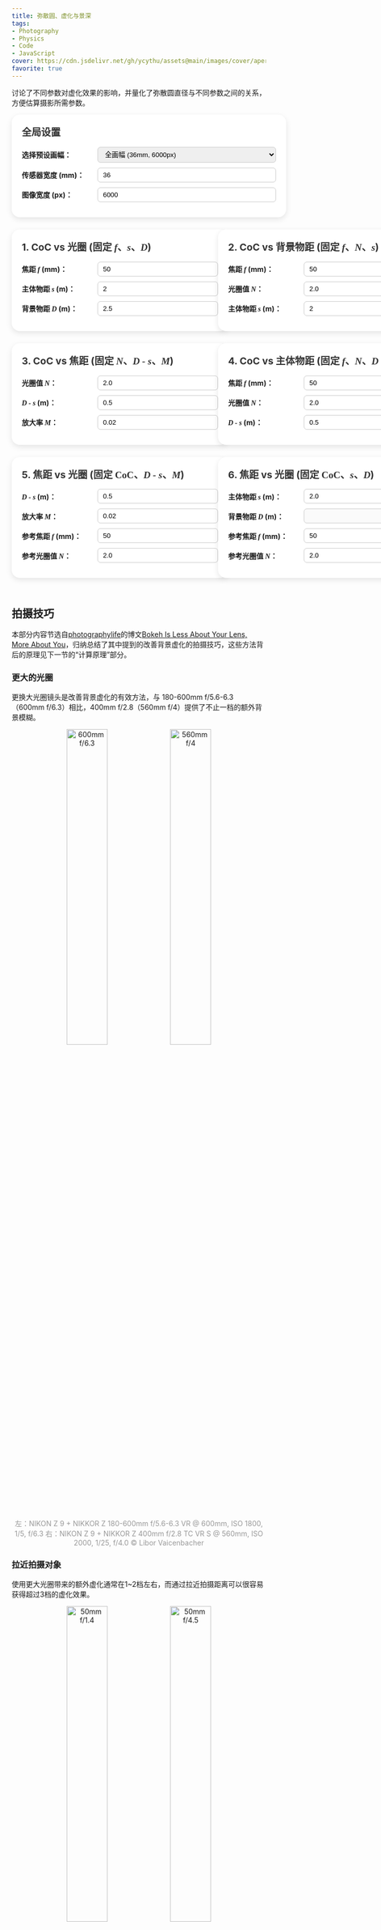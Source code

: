 ```yaml
---
title: 弥散圆、虚化与景深
tags: 
- Photography
- Physics
- Code
- JavaScript
cover: https://cdn.jsdelivr.net/gh/ycythu/assets@main/images/cover/aperture.jpg
favorite: true
---
```

讨论了不同参数对虚化效果的影响，并量化了弥散圆直径与不同参数之间的关系，方便估算摄影所需参数。
<!--more-->
<script src="https://cdn.plot.ly/plotly-latest.min.js"></script>
<style>
	/*body {
		font-family: Arial, sans-serif;
		background: #f0f2f5;
		margin: 0;
		padding: 20px;
	}*/
	
	.container {
		max-width: 1200px;
		margin: auto;
		/*padding-left: 10px;
		padding-right: 10px;*/
	}
	
	.myCard {
		background-color: #ffffff;
		border-radius: 16px;
		box-shadow: 0 4px 12px rgba(0, 0, 0, 0.1);
		padding: 20px;
		margin-bottom: 24px;
		width: 100%;
	}
	
	.myCard h2 {
		margin-top: 0;
		font-size: 1.2rem;
		color: #333;
	}
	
	.myCard h3 {
		font-size: 1rem;
		margin-top: 0.5em;
	}
	
	.form-group {
		margin-bottom: 10px;
		display: flex;
		align-items: center;
	}
	
	.form-group label {
		width: 150px;
		font-weight: bold;
	}
	
	.form-group input,
	.form-group select {
		flex: 1;
		padding: 6px 10px;
		border: 1px solid #ccc;
		border-radius: 6px;
	}
	
	/*button {
		margin-top: 10px;
		padding: 8px 16px;
		font-size: 1rem;
		background-color: #007bff;
		color: white;
		border: none;
		border-radius: 6px;
		cursor: pointer;
		width: auto;
	}
	
	button:hover {
		background-color: #0056b3;
	}*/
	
	.plot-container {
		margin: 10px auto 0;
		width: 90%;
		/*height: 300px;*/
	}
	
	.myCard-grid {
		display: grid;
		grid-template-columns: 1fr 1fr;
		column-gap: 20px;
	}

	var {
		font-family: Times New Roman;
		font-style: italic;
	}
	
	/* ====== 以下为移动端适配部分 ====== */
	@media (max-width: 768px) {
		/*body {
			padding: 10px;
		}
		.container {
			padding-left: 0;
			padding-right: 0;
		}*/
		.myCard {
			width: unset;
		}
		.myCard-grid {
			grid-template-columns: 1fr; /* 改成单列 */
			column-gap: 0;
		}
		.form-group {
			width: 80%;
			flex-direction: column;
			align-items: stretch;
		}
		.form-group label {
			width: 100%;
			margin-bottom: 6px;
		}
		.form-group input,
		.form-group select {
			width: 100%;
			flex: none;
		}
		/*button {
			width: 100%;
			font-size: 1.1rem;
			padding: 12px;
		}*/
		.plot-container {
			width: 100%;
			/*height: 250px;	高度适当缩小 */
		}
		.myCard h2 {
			font-size: 1.1rem;
		}
		.myCard h3 {
			font-size: 0.9rem;
		}
	}
</style>

<div class="container">
	<div class="myCard">
		<h2>全局设置</h2>
		<div class="form-group">
			<label>选择预设画幅：</label>
			<select id="preset" onchange="applyPreset()">
				<option value="full" selected>全画幅 (36mm, 6000px)</option>
				<option value="aps-c">APS-C (23.6mm, 4000px)</option>
				<option value="m43">M4/3 (17.3mm, 4608px)</option>
				<option value="custom" disabled>自定义</option>
			</select>
		</div>
		<div class="form-group">
			<label>传感器宽度 (mm)：</label>
			<input type="number" id="sensorWidth" value="36" onchange="updateSet()">
		</div>
		<div class="form-group">
			<label>图像宽度 (px)：</label>
			<input type="number" id="pixelWidth" value="6000" onchange="updateSet()">
		</div>
	</div>
	<div class="myCard-grid">
		<div class="myCard">
			<h2>1. CoC vs 光圈 (固定 <var>f</var>、<var>s</var>、<var>D</var>)</h2>
			<div class="form-group">
				<label>焦距 <var>f</var> (mm)：</label>
				<input type="number" id="f1" value="50" min="0" onchange="plotCard1()">
			</div>
			<div class="form-group">
				<label>主体物距 <var>s</var> (m)：</label>
				<input type="number" id="s1" value="2" min="0" onchange="plotCard1()">
			</div>
			<div class="form-group">
				<label>背景物距 <var>D</var> (m)：</label>
				<input type="number" id="D1" value="2.5" min="0" onchange="plotCard1()">
			</div>
			<!--<button onclick="plotCard1()">绘图</button>-->
			<div id="plot1" class="plot-container"></div>
		</div>
		<div class="myCard">
			<h2>2. CoC vs 背景物距 (固定 <var>f</var>、<var>N</var>、<var>s</var>)</h2>
			<div class="form-group">
				<label>焦距 <var>f</var> (mm)：</label>
				<input type="number" id="f2" value="50" min="0" onchange="plotCard2()">
			</div>
			<div class="form-group">
				<label>光圈值 <var>N</var>：</label>
				<input type="number" id="N2" value="2.0" min="0" onchange="plotCard2()">
			</div>
			<div class="form-group">
				<label>主体物距 <var>s</var> (m)：</label>
				<input type="number" id="s2" value="2" min="0" onchange="plotCard2()">
			</div>
			<!--<button onclick="plotCard2()">绘图</button>-->
			<div id="plot2" class="plot-container"></div>
		</div>
		<div class="myCard">
			<h2>3. CoC vs 焦距 (固定 <var>N</var>、<var>D - s</var>、<var>M</var>)</h2>
			<div class="form-group">
				<label>光圈值 <var>N</var>：</label>
				<input type="number" id="N3" value="2.0" min="0" onchange="plotCard3()">
			</div>
			<div class="form-group">
				<label> <var>D - s</var> (m)：</label>
				<input type="number" id="delta3" value="0.5" onchange="plotCard3()">
			</div>
			<div class="form-group">
				<label>放大率 <var>M</var>：</label>
				<input type="number" id="M3" value="0.02" min="0" step="0.001" onchange="plotCard3()">
			</div>
			<!--<button onclick="plotCard3()">绘图</button>-->
			<div id="plot3" class="plot-container"></div>
		</div>
		<div class="myCard">
			<h2>4. CoC vs 主体物距 (固定 <var>f</var>、<var>N</var>、<var>D - s</var>)</h2>
			<div class="form-group">
				<label>焦距 <var>f</var> (mm)：</label>
				<input type="number" id="f4" value="50" min="0" onchange="plotCard4()">
			</div>
			<div class="form-group">
				<label>光圈值 <var>N</var>：</label>
				<input type="number" id="N4" value="2.0" min="0" onchange="plotCard4()">
			</div>
			<div class="form-group">
				<label><var>D - s</var> (m)：</label>
				<input type="number" id="delta4" value="0.5" onchange="plotCard4()">
			</div>
			<!--<button onclick="plotCard4()">绘图</button>-->
			<div id="plot4" class="plot-container"></div>
		</div>
		<div class="myCard">
			<h2>5. 焦距 vs 光圈 (固定 <var style="font-style: normal;">CoC</var>、<var>D - s</var>、<var>M</var>)</h2>
			<div class="form-group">
				<label> <var>D - s</var> (m)：</label>
				<input type="number" id="delta5" value="0.5" onchange="plotCard5()">
			</div>
			<div class="form-group">
				<label>放大率 <var>M</var>：</label>
				<input type="number" id="M5" value="0.02" min="0" step="0.001" onchange="plotCard5()">
			</div>
			<div class="form-group">
				<label>参考焦距 <var>f</var> (mm)：</label>
				<input type="number" id="f5" value="50" min="0" step="1" onchange="plotCard5()">
			</div>
			<div class="form-group">
				<label>参考光圈值 <var>N</var>：</label>
				<input type="number" id="N5" value="2.0" min="0" onchange="plotCard5()">
			</div>
			<!--<button onclick="plotCard5()">绘图</button>-->
			<div id="plot5" class="plot-container"></div>
		</div>
		<div class="myCard">
			<h2>6. 焦距 vs 光圈 (固定 <var style="font-style: normal;">CoC</var>、<var>s</var>、<var>D</var>)</h2>
			<div class="form-group">
				<label>主体物距 <var>s</var> (m)：</label>
				<input type="number" id="s6" value="2.0" min="0" onchange="plotCard6()">
			</div>
			<div class="form-group">
				<label>背景物距 <var>D</var> (m)：</label>
				<input type="number" id="D6" value="" min="0" onchange="plotCard6()" disabled>
			</div>
			<div class="form-group">
				<label>参考焦距 <var>f</var> (mm)：</label>
				<input type="number" id="f6" value="50" min="0" onchange="plotCard6()">
			</div>
			<div class="form-group">
				<label>参考光圈值 <var>N</var>：</label>
				<input type="number" id="N6" value="2.0" min="0" onchange="plotCard6()">
			</div>
			<!--<button onclick="plotCard6()">绘图</button>-->
			<div id="plot6" class="plot-container"></div>
		</div>
	</div>
</div>

## 拍摄技巧

本部分内容节选自[photographylife](https://photographylife.com/)的博文[Bokeh Is Less About Your Lens, More About You](https://photographylife.com/bokeh-is-less-about-your-lens)，归纳总结了其中提到的改善背景虚化的拍摄技巧，这些方法背后的原理见下一节的“计算原理”部分。

### 更大的光圈

更换大光圈镜头是改善背景虚化的有效方法，与 180-600mm f/5.6-6.3（600mm f/6.3）相比，400mm f/2.8（560mm f/4）提供了不止一档的额外背景模糊。

<div align="center">
	<img width="40%" src="https://cdn.jsdelivr.net/gh/ycythu/assets@main/images/CoC/663.jpg" alt="600mm f/6.3">
	<img width="40%" src="https://cdn.jsdelivr.net/gh/ycythu/assets@main/images/CoC/428.jpg" alt="560mm f/4">
</div>
<div align=center><font color="#999999">左：NIKON Z 9 + NIKKOR Z 180-600mm f/5.6-6.3 VR @ 600mm, ISO 1800, 1/5, f/6.3 右：NIKON Z 9 + NIKKOR Z 400mm f/2.8 TC VR S @ 560mm, ISO 2000, 1/25, f/4.0 © Libor Vaicenbacher</font></div>

### 拉近拍摄对象

使用更大光圈带来的额外虚化通常在1~2档左右，而通过拉近拍摄距离可以很容易获得超过3档的虚化效果。

<div align="center">
	<img width="40%" src="https://cdn.jsdelivr.net/gh/ycythu/assets@main/images/CoC/5014.jpg" alt="50mm f/1.4">
	<img width="40%" src="https://cdn.jsdelivr.net/gh/ycythu/assets@main/images/CoC/5045.jpg" alt="50mm f/4.5">
</div>
<div align=center><font color="#999999">左：NIKON Z 8 + NIKKOR Z 50mm f/1.4 @ 50mm, ISO 64, 1/320, f/1.4 右：NIKON Z 8 + NIKKOR Z 50mm f/1.4 @ 50mm, ISO 64, 1/50, f/4.5 © Jason Polak</font></div>

### 寻找更好的背景

主体与背景之间的距离是影响虚化的一个重要因素，更远、更简洁、颜色更均匀的背景都有助于改善背景虚化。

<div align="center">
	<img width="40%" src="https://cdn.jsdelivr.net/gh/ycythu/assets@main/images/CoC/bg-n-1.jpg" alt="500mm f/5.6 near1">
	<img width="40%" src="https://cdn.jsdelivr.net/gh/ycythu/assets@main/images/CoC/bg-f-1.jpg" alt="500mm f/5.6 far1">
</div>
<div align=center><font color="#999999">左：NIKON D500 @ 500mm, ISO 2200, 1/320, f/5.6 右：NIKON D500 @ 500mm, ISO 1600, 1/500, f/5.6 © Jason Polak</font></div>

<div align="center" style="margin-top: 1rem;">
	<img width="40%" src="https://cdn.jsdelivr.net/gh/ycythu/assets@main/images/CoC/bg-n-2.jpg" alt="500mm f/5.6 near2">
	<img width="40%" src="https://cdn.jsdelivr.net/gh/ycythu/assets@main/images/CoC/bg-f-2.jpg" alt="500mm f/6.3 far2">
</div>
<div align=center><font color="#999999">左：NIKON D500 @ 500mm, ISO 900, 1/250, f/5.6 右：NIKON D500 @ 500mm, ISO 3200, 1/320, f/6.3 © Jason Polak</font></div>

### 调整拍摄角度

如果既无法靠近拍摄对象，又无法切换到其他背景，此时还可以通过改变拍摄角度（通常是贴着地面拍摄）来显著改善虚化效果。更低的拍摄角度有助于增大背景和前景之间的距离，从而提高虚化。

<div align="center">
	<img width="40%" src="https://cdn.jsdelivr.net/gh/ycythu/assets@main/images/CoC/high.jpg" alt="500mm f/5.6 near2">
	<img width="40%" src="https://cdn.jsdelivr.net/gh/ycythu/assets@main/images/CoC/low.jpg" alt="500mm f/5.6 far2">
</div>
<div align=center><font color="#999999">左：NIKON D500 @ 500mm, ISO 1800, 1/640, f/5.6 右：NIKON D500 @ 500mm, ISO 500, 1/1250, f/5.6 © Jason Polak</font></div>

## 计算原理

<div align="center"><img width="75%" src="https://cdn.jsdelivr.net/gh/ycythu/assets@main/images/CoC/CoC.svg" alt="成像示意图"></div>

假设主体位于距离光心 $s$ 处，并恰好成像于传感器上，像距为 $v$。背景中某点成像于传感器之前（成像于传感器之后同理），物距为 $D$，像距为 $v'$，因此在传感器上形成了弥散圆（Circle of Confusion）。根据成像公式：

$$\frac{1}{s}+\frac{1}{v}=\frac{1}{f}\qquad\frac{1}{D}+\frac{1}{v'}=\frac{1}{f}\tag{1}\label{f}$$

其中 $f$ 为镜头焦距。根据相似三角形的性质，弥散圆直径 $\delta$ 满足：

$$\frac{\delta}{f/N}=\frac{\vert v-v'\vert}{v'}\tag{2}\label{v}$$

将式 $\eqref{f}$ 与式 $\eqref{v}$ 联立，得：

$$\delta=\frac{f^2}{N}\frac{\vert D-s\vert}{D(s-f)}\tag{3}\label{eq}$$

###  CoC vs 背景物距 (固定 $f、N、s$)

此时弥散圆直径 $\displaystyle\delta\propto\vert1-\frac{s}{D}\vert$。 由于分辨能力有限，因此当 $\delta<\delta_0$ 时都可以认为像是清晰的（$\delta_0$ 被称为容许弥散圆），此时可以反解出使得成像清晰的 $D$ 的范围 $D\in(D_1, D_2)$：

$$1-\frac{\delta_0N(s-f)}{f^2}<\frac{s}{D}<1+\frac{\delta_0N(s-f)}{f^2}\tag{4}$$

若 $\displaystyle1-\frac{\delta_0N(s-f)}{f^2}>0$，则解得：

$$D_1=\frac{sf^2}{f^2+\delta_0N(s-f)}\qquad D_2=\frac{sf^2}{f^2-\delta_0N(s-f)}\tag{5}\label{js}$$

若 $\displaystyle1-\frac{\delta_0N(s-f)}{f^2}<0$，则 $\displaystyle1-\frac{\delta_0N(s-f)}{f^2}<\frac{s}{D}$ 对任意 $D$ 成立，因此 $D\in(D_1, +\infty)$ 都可以清晰成像，此时景深最大。满足该条件的临界 $\displaystyle s_0=f+\frac{f^2}{\delta_0N}$ 被称为超焦距，由于一般情况下 $f\gg\delta_0N$，因此 $\displaystyle s_0\approx\frac{f^2}{\delta_0N}$。另外，由数学关系知 $D_1, D_2$ 满足:

$$\frac{s}{D_1}+\frac{s}{D_2}=2\tag{6}$$

### CoC vs 焦距 (固定 $N、D - s、M$)

当固定放大率 $\displaystyle M=\frac{f}{s-f}$ 和背景与主体之间的距离 $\Delta=D-s$ 不变时，使用不同的焦距可以获得不同的虚化效果。将式 $\eqref{eq}$ 改写：

$$\delta=\frac{M^2\vert\Delta\vert}{N}\frac{f}{(M+1)f+M\Delta}\tag{7}\label{cocf}$$

式 $\eqref{cocf}$ 的单调性取决于 $\Delta$ 的符号，因此更长的焦距可以使后景获得更好的虚化效果，而更短的焦距则有利于前景的虚化。同样的结论也可从 $s-D_1$ 与 $D_2-s$ 的单调性得到。

### 焦距 vs 光圈 (固定 $\mathrm{CoC}、D - s、M$)

由于不同焦段的镜头往往也具有不同的光圈范围（例如F4几乎是600mm镜头的极限，而135mm则可以支持F1.8这样更大的光圈），因此固定光圈值来讨论焦距对虚化的影响并不够全面。如果固定 $M, \Delta$ 不变，需要多大的光圈才能在600mm下实现与135mm F1.8几乎相同的虚化效果。由式 $\eqref{cocf}$ 得：

$$N\left(M+1+\frac{M\Delta}{f}\right)=\frac{M^2\vert\Delta\vert}{\delta}=\mathrm{Const.}\tag{8}$$

因此当 $\displaystyle\Delta\gg\frac{M+1}{M}f$ 时，$N$ 近似与 $f$ 成正比，因此相同的放大率下，600mm F8.0即可在无穷远处实现与135 mm F1.8几乎相同的虚化效果。但是当主体与背景的分离度并不高时，则必须考虑 $N$ 与 $f$ 之间的非线性。

### 焦距 vs 光圈 (固定 $\mathrm{CoC}、s、D$)

由式 $\eqref{js}$ 知，在固定的 $s$ 下，远近景深 $D_1, D_2$ 仅与 $f$ 和 $N$ 相关，只要具有相同的 $\displaystyle\frac{N(s-f)}{f^2}$ 则景深也相同，即在相同的 $D$ 下拥有相同的 $\mathrm{CoC}$。

### CoC vs 光圈 (固定 $f、s、D$)

此时弥散圆直径反比于光圈值，$\delta\propto N^{-1}$，每增大一档光圈，$\delta$ 扩大为原来的 $\sqrt2$ 倍。

### CoC vs 主体物距 (固定 $f、N、D - s$)

由式 $\eqref{eq}$，固定 $f, N$ 和 $\Delta$ 不变时，$\displaystyle\delta=\frac{f^2\vert\Delta\vert}{N}\frac{1}{(s+\Delta)(s-f)}$，$\delta$ 随 $s$ 单调递减，即在近距离处可以获得更大的弥散圆。

<script>
	update();

	function update() {
		plotCard1();
		plotCard2();
		plotCard3();
		plotCard4();
		plotCard5();
		plotCard6();
	}

	function updateSet() {
		document.getElementById("preset").options[3].selected = true;
		update();
	}

	function applyPreset() {
		const preset = document.getElementById("preset").value;
		const widthInput = document.getElementById("sensorWidth");
		const pxInput = document.getElementById("pixelWidth");
		if (preset === "full") {
			widthInput.value = 36;
			pxInput.value = 6000;
		} else if (preset === "aps-c") {
			widthInput.value = 23.6;
			pxInput.value = 4000;
		} else if (preset === "m43") {
			widthInput.value = 17.3;
			pxInput.value = 4608;
		}
		update();
	}

	function computeCoC(f, N, s, D) {
		// f: 焦距 (mm)
		// N: 光圈值
		// s: 主体物距 (mm)
		// D: 背景物距 (mm)
		const A = f / N;
		const v = (f * s) / (s - f);
		const vPrime = (f * D) / (D - f);
		const c = A * Math.abs(1 - v / vPrime);
		return c;
	}

	function plotDualAxis(x, y_px, y_mm, id, xLabel, title, {
			logX = false,
			logY = false,
			xTickVals = null,
			xTickText = null,
			xTickprefix = null,
			xTickformat = null
	} = {}) {
		const trace_px = {
			x: x,
			y: y_px,
			yaxis: "y1",
			line: { color: "red" },
			mode: "lines",
			hovertemplate: '%{y:.0f}<extra></extra>' // <extra></extra>去掉默认trace名
		};
		const trace_mm = {
			x: x,
			y: y_mm,
			yaxis: "y2",
			line: { color: "blue" },
			mode: "lines",
			hovertemplate: '%{y:.3f}<extra></extra>' // <extra></extra>去掉默认trace名
		};

		const layout = {
			title: { text: title, font: { size: 14 }, xref: 'paper', x: 0 },
			xaxis: {
				title: xLabel,
				type: logX ? "log" : "linear",
				automargin: true,
				ticks: 'outside',
				showline: true,
				mirror: true,
				showspikes: true,
				spikemode: 'toaxis',
				tickprefix: xTickprefix || undefined,
				tickformat: xTickformat || undefined,
				tickvals: xTickVals || undefined,
				ticktext: xTickText || undefined
			},
			yaxis: {
				title: "CoC (px)",
				type: logY ? "log" : "linear",
				titlefont: { color: "red" },
				tickfont: { color: "red" },
				showline: true,
				mirror: true,
				showspikes: true,
				spikemode: 'toaxis'
			},
			yaxis2: {
				title: "CoC (mm)",
				titlefont: { color: "blue" },
				tickfont: { color: "blue" },
				overlaying: "y",
				side: "right",
				showline: true,
				showspikes: true,
				spikemode: 'toaxis'
			},
			margin: { l: 50, r: 50, t: 30, b: 40 },
			showlegend: false,
			height: 300
		};

		const config = {
			modeBarButtonsToRemove: ['zoom2d', 'pan2d', 'select2d', 'lasso2d', 'zoomIn2d', 'zoomOut2d', 'autoScale2d','toggleSpikelines','hoverClosestCartesian','hoverCompareCartesian'],
        	displaylogo: false,
			responsive: true
		}

		Plotly.newPlot(id, [trace_px, trace_mm], layout, config);
	}

	function plotAxis(x, y, id, xLabel, title, {
			logX = false,
			logY = false,
			xTickVals = null,
			xTickText = null,
			yTickprefix = null,
			yTickformat = null
	} = {}) {
		const trace = {
			x: x,
			y: y,
			yaxis: "y1",
			line: { color: "red" },
			mode: "lines",
			hovertemplate: 'f/%{y:.1f}<extra></extra>' // <extra></extra>去掉默认trace名
		};

		const layout = {
			title: { text: title, font: { size: 14 }, xref: 'paper', x: 0 },
			xaxis: {
				title: xLabel,
				type: logX ? "log" : "linear",
				automargin: true,
				ticks: 'outside',
				showline: true,
				mirror: true,
				showspikes: true,
				spikemode: 'toaxis',
				tickvals: xTickVals || undefined,
				ticktext: xTickText || undefined
			},
			yaxis: {
				title: "光圈",
				type: logY ? "log" : "linear",
				titlefont: { color: "red" },
				tickfont: { color: "red" },
				showline: true,
				mirror: true,
				showspikes: true,
				spikemode: 'toaxis',
				tickprefix: yTickprefix || undefined,
				tickformat: yTickformat || undefined
			},
			margin: { l: 50, r: 50, t: 30, b: 40 },
			showlegend: false,
			height: 300
		};

		const config = {
			modeBarButtonsToRemove: ['zoom2d', 'pan2d', 'select2d', 'lasso2d', 'zoomIn2d', 'zoomOut2d', 'autoScale2d','toggleSpikelines','hoverClosestCartesian','hoverCompareCartesian'],
			displaylogo: false,
			responsive: true
		}

		Plotly.newPlot(id, [trace], layout, config);
	}

	function toPx(c_mm) {
		const sensorW = parseFloat(document.getElementById("sensorWidth").value);
		const pxW = parseFloat(document.getElementById("pixelWidth").value);
		return c_mm * pxW / sensorW;
	}

	function plotCard1() {
		const f = parseFloat(document.getElementById("f1").value);
		const s = parseFloat(document.getElementById("s1").value) * 1000;
		const D = parseFloat(document.getElementById("D1").value) * 1000;
		if (f <= 0 || s <= 0 || D <= 0 || s <= f || D <= f) {
			alert('Illegal!');
			return;
		}
		const N_list = [], c_list = [], cpx_list = [];
		for (let N = 0.95; N <= 18; N += 0.05) {
			const c = computeCoC(f, N, s, D);
			N_list.push(N);
			c_list.push(c);
			cpx_list.push(toPx(c));
		}
		plotDualAxis(N_list, cpx_list, c_list, "plot1", "光圈", "CoC vs 光圈", {
			logX: true,
			logY: true,
			xTickVals: [0.95, 1.4, 2, 2.8, 4, 5.6, 8, 11, 16],
			xTickText: ["f/0.95", "f/1.4", "f/2", "f/2.8", "f/4", "f/5.6", "f/8", "f/11", "f/16"],
			xTickprefix: 'f/',
			xTickformat: '.1f'
		});
	}

	function plotCard2() {
		const f = parseFloat(document.getElementById("f2").value);
		const N = parseFloat(document.getElementById("N2").value);
		const s = parseFloat(document.getElementById("s2").value) * 1000;
		if (f <= 0 || N <= 0 || s <= 0 || s <= f) {
			alert('Illegal!');
			return;
		}
		const D_list = [], c_list = [], cpx_list = [];
		for (let D = 0.5 * s; D < 0.75 * s; D += 0.01 * s) {
			if (D <= f) continue;
			const c = computeCoC(f, N, s, D);
			D_list.push(D / 1000);
			c_list.push(c);
			cpx_list.push(toPx(c));
		}
		for (let D = 0.75 * s; D < 1.3 * s; D += 0.005 * s) {
			if (D <= f) continue;
			const c = computeCoC(f, N, s, D);
			D_list.push(D / 1000);
			c_list.push(c);
			cpx_list.push(toPx(c));
		}
		for (let D = 1.3 * s; D <= 2 * s; D += 0.02 * s) {
			if (D <= f) continue;
			const c = computeCoC(f, N, s, D);
			D_list.push(D / 1000);
			c_list.push(c);
			cpx_list.push(toPx(c));
		}
		plotDualAxis(D_list, cpx_list, c_list, "plot2", "背景物距 (m)", "CoC vs D", {logY: true});
	}

	function plotCard3() {
		const N = parseFloat(document.getElementById("N3").value);
		const delta = parseFloat(document.getElementById("delta3").value) * 1000;
		const M = parseFloat(document.getElementById("M3").value);
		if (N <= 0 || M <= 0) {
			alert('Illegal!');
			return;
		}
		const k = (1 + M) / M;
		const f_list = [], c_list = [], cpx_list = [];
		for (let f = 16; f <= 800; f += 2) {
			const s = k * f;
			const D = s + delta;
			if (D <= f || D <= 0) continue;
			const c = computeCoC(f, N, s, D);
			f_list.push(f);
			c_list.push(c);
			cpx_list.push(toPx(c));
		}
		plotDualAxis(f_list, cpx_list, c_list, "plot3", "焦距 f (mm)", "CoC vs 焦距", {
			logX: true,
			logY: true,
			xTickVals: [16, 24, 35, 50, 70, 85, 105, 150, 200, 300, 400, 600, 800],
			xTickText: ["16", "24", "35", "50", "70", "85", "105", "150", "200", "300", "400", "600", "800"]
		});
	}

	function plotCard4() {
		const f = parseFloat(document.getElementById("f4").value);
		const N = parseFloat(document.getElementById("N4").value);
		const delta = parseFloat(document.getElementById("delta4").value) * 1000;
		if (f <= 0 || N <= 0) {
			alert('Illegal!');
			return;
		}
		const s_list = [], c_list = [], cpx_list = [];
		for (let s = f; s <= Math.max(400000, 4 * f); s += 50) {
			const D = s + delta;
			if (D <= f || D <= 0) continue;
			const c = computeCoC(f, N, s, D);
			s_list.push(s / 1000);
			c_list.push(c);
			cpx_list.push(toPx(c));
		}
		plotDualAxis(s_list, cpx_list, c_list, "plot4", "主体物距 s (m)", "CoC vs s", {
			logX: true,
			logY: true
		});
	}

	function plotCard5() {
		const f = parseFloat(document.getElementById("f5").value);
		const N = parseFloat(document.getElementById("N5").value);
		const M = parseFloat(document.getElementById("M5").value);
		const delta = parseFloat(document.getElementById("delta5").value) * 1000;
		if (f <= 0 || N <= 0 || M <= 0) {
			alert('Illegal!');
			return;
		}
		const k = (1 + M) / M;
		const bokeh = N * (k + delta / f);
		const f_list = [], N_list = [];
		for (let f = 16; f <= 800; f += 2) {
			f_list.push(f);
			const eqN = bokeh / (k + delta / f);
			N_list.push(eqN);
		}
		plotAxis(f_list, N_list, "plot5", "焦距 f (mm)", "焦距 vs 光圈", {
			logX: true,
			logY: true,
			xTickVals: [16, 24, 35, 50, 70, 85, 105, 150, 200, 300, 400, 600, 800],
			xTickText: ["16", "24", "35", "50", "70", "85", "105", "150", "200", "300", "400", "600", "800"],
			yTickprefix: 'f/',
			yTickformat: '.1f'
		});
	}

	function plotCard6() {
		const f = parseFloat(document.getElementById("f6").value);
		const N = parseFloat(document.getElementById("N6").value);
		const s = parseFloat(document.getElementById("s6").value) * 1000;
		if (f <= 0 || N <= 0 || s <= 0 || s <= f) {
			alert('Illegal!');
			return;
		}
		const bokeh = f ** 2 / (N * (s - f));
		const f_list = [], N_list = [];
		for (let f = 16; f <= 800; f += 2) {
			if (s <= f) continue;
			f_list.push(f);
			const eqN = f ** 2 / (bokeh * (s - f));
			N_list.push(eqN);
		}
		plotAxis(f_list, N_list, "plot6", "焦距 f (mm)", "焦距 vs 光圈", {
			logX: true,
			logY: true,
			xTickVals: [16, 24, 35, 50, 70, 85, 105, 150, 200, 300, 400, 600, 800],
			xTickText: ["16", "24", "35", "50", "70", "85", "105", "150", "200", "300", "400", "600", "800"],
			yTickprefix: 'f/',
			yTickformat: '.1f'
		});
	}
</script>